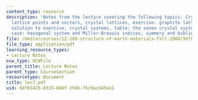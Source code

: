 ```yaml
---
content_type: resource
description: 'Notes from the lecture covering the following topics: Crystal basis,
  lattice points and vectors, crystal lattices, exercise: graphite lattice mesh ,
  solution to exercise, crystal systems, table: the seven crystal systems, special
  case: hexagonal system and Miller-Bravais indices, summery and bibliography.'
file: /media/courses/12-108-structure-of-earth-materials-fall-2004/9df654250315660f294bf6c9acd49ae1_lec7.pdf
file_type: application/pdf
learning_resource_types:
- Lecture Notes
ocw_type: OCWFile
parent_title: Lecture Notes
parent_type: CourseSection
resourcetype: Document
title: lec7.pdf
uid: 9df65425-0315-660f-294b-f6c9acd49ae1
---
```

